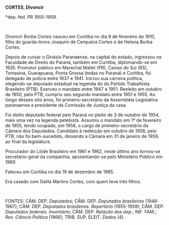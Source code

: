 **CORTES, Divoncir**

\*dep. fed. PR 1955-1959.

 

*Divoncir Borba Cortes* nasceu em Curitiba no dia 9 de fevereiro de
1910, filho do guarda-livros Joaquim de Cerqueira Cortes e de Helena
Borba Cortes.

Depois de cursar o Ginásio Paranaense, na capital do estado, ingressou
na Faculdade de Direito do Paraná, também em Curitiba, diplomando-se em
1935. Promotor público em Marechal Mallet (PR), Caxias do Sul (RS),
Tomasina, Guarapuava, Ponta Grossa (todas no Paraná) e Curitiba, foi
delegado de polícia entre 1937 e 1941. Iniciou sua carreira política,
elegendo-se deputado estadual na legenda do do Partido Trabalhista
Brasileiro (PTB). Exerceu o mandato entre 1947 e 1951. Reeleito em
outubro de 1950, pelo PTB, cumpriu seu segundo mandato entre 1951 e
1955. Ao longo desses oito anos, foi primeiro-secretário da Assembléia
Legislativa paranaense e presidente da Comissão de Justiça da casa.

Foi eleito deputado federal pelo Paraná no pleito de 3 de outubro de
1954, mais uma vez na legenda petebista. Assumiu o mandato em 1º de
fevereiro de 1955, tendo ocupado, em 1956, o cargo de
primeiro-secretário da Câmara dos Deputados. Candidato à reeleição em
outubro de 1958, pelo PTB, não foi bem-sucedido, deixando a Câmara em 31
de janeiro de 1959, ao final da legislatura.

Procurador do Lóide Brasileiro em 1961 e 1962, neste último ano
tornou-se secretário-geral da companhia, aposentando-se pelo Ministério
Público em 1960.

Faleceu em Curitiba no dia 19 de dezembro de 1985.

Era casado com Dalila Martins Cortes, com quem teve três filhos.

 

FONTES: CÂM. DEP. *Deputados*; CÂM. DEP. *Deputados brasileiros*
(1946-1967); CÂM. DEP. *Deputados brasileiros. Repertório* (1955-1959);
CÂM. DEP. *Deputados federais. Inventário*; CÂM. DEP. *Relação dos
dep.;* INF. FAM.; *Rev. Ciência Política* (1966); TRIB. SUP. ELEIT.
*Dados* (4).

 
